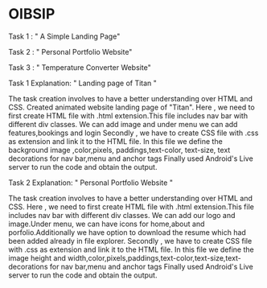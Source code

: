 # OIBSIP

Task 1 : " A Simple Landing Page"

Task 2 : " Personal Portfolio Website"

Task 3 : " Temperature Converter Website"

Task 1 Explanation: " Landing page of Titan "

The task creation involves to have a better understanding over HTML and CSS. 
Created animated website landing page of "Titan".
Here , we need to first create HTML  file with .html extension.This file includes nav bar with different div classes. We can add image   and under menu we can add  features,bookings and login 
Secondly , we have to create CSS file with .css as extension and link it to the HTML file. In this file we define the background image ,color,pixels, paddings,text-color, text-size, text decorations for nav bar,menu and anchor tags 
Finally used Android's Live server to run the code and obtain the output.

Task 2 Explanation: " Personal Portfolio Website "

The task creation involves to have a better understanding over HTML and CSS.
Here , we need to first create HTML  file with .html extension.This file includes nav bar with different div classes. We can add our logo and image.Under menu, we can have icons for home,about and porfolio.Additionally we have option to download the resume which had been added already in file explorer.
Secondly , we have to create CSS file with .css as extension and link it to the HTML file. In this file we define the image height and width,color,pixels,paddings,text-color,text-size,text-decorations for nav bar,menu and anchor tags 
Finally used Android's Live server to run the code and obtain the output.
